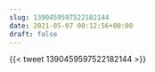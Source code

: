 ```yaml
---
slug: 1390459597522182144
date: 2021-05-07 00:12:56+00:00
draft: false
---
```


{{< tweet 1390459597522182144 >}}

